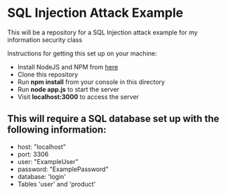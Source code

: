 <h1>SQL Injection Attack Example</h1>

<p>This will be a repository for a SQL Injection attack example for my information security class</p>

<p>Instructions for getting this set up on your machine:</p>
<ul>
    <li>Install NodeJS and NPM from <a href="https://nodejs.org/en/download/">here</a></li>
    <li>Clone this repository</li>
    <li>Run <strong>npm install</strong> from your console in this directory</li>
    <li>Run <strong>node app.js</strong> to start the server</li>
    <li>Visit <strong>localhost:3000</strong> to access the server</li>
</ul>

<h2>This will require a SQL database set up with the following information:</h2>

<ul>
    <li> host: "localhost" </li>
    <li> port: 3306 </li>
    <li> user: "ExampleUser" </li>
    <li> password: "ExamplePassword" </li>
    <li> database: 'login'</li>
    <li> Tables 'user' and 'product'</li>
</ul>